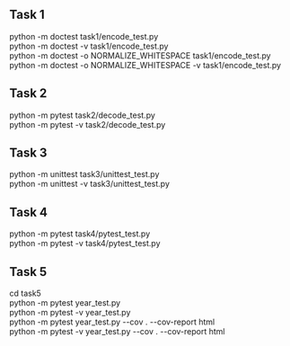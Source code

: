 ## **Task 1**
python -m doctest task1/encode_test.py  
python -m doctest -v task1/encode_test.py  
python -m doctest -o NORMALIZE_WHITESPACE task1/encode_test.py  
python -m doctest -o NORMALIZE_WHITESPACE -v task1/encode_test.py
## **Task 2**
python -m pytest task2/decode_test.py  
python -m pytest -v task2/decode_test.py
## **Task 3**
python -m unittest task3/unittest_test.py  
python -m unittest -v task3/unittest_test.py
## **Task 4**
python -m pytest task4/pytest_test.py  
python -m pytest -v task4/pytest_test.py
## **Task 5**
cd task5  
python -m pytest year_test.py  
python -m pytest -v year_test.py  
python -m pytest year_test.py --cov . --cov-report html  
python -m pytest -v year_test.py --cov . --cov-report html